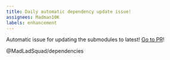 ```yaml
---
title: Daily automatic dependency update issue!
assignees: Madman10K
labels: enhancement
---
```

Automatic issue for updating the submodules to latest! [Go to PR](https://github.com/MadLadSquad/YouyinWeb/compare/master...auto)!

@MadLadSquad/dependencies 
